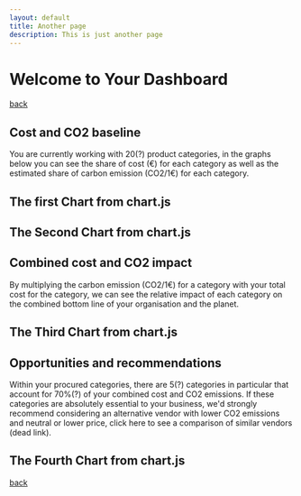 ```yaml
---
layout: default
title: Another page
description: This is just another page
---
```


# Welcome to Your Dashboard 

[back](./)

## Cost and CO2 baseline 

You are currently working with 20(?) product categories, in the graphs below you can see the share of cost (€) for each category as well as the estimated share of carbon emission (CO2/1€) for each category. 

## The first Chart from chart.js

<div>
  <canvas id="myChart1"></canvas>
</div>

<script src="{{ "/assets/js/Setup.js" | relative_url }}"></script>
<script src="{{ "/assets/js/Config.js" | relative_url }}"></script>

<script>
  // === include 'setup' then 'config' above ===

  const myChart = new Chart(
    document.getElementById('myChart1'),
    chart1
  );
</script>


## The Second Chart from chart.js

<div>
  <canvas id="myChart2"></canvas>
</div>

<script src="{{ "/assets/js/Setup.js" | relative_url }}"></script>
<script src="{{ "/assets/js/Config.js" | relative_url }}"></script>

<script>
  // === include 'setup' then 'config' above ===

  const myChart = new Chart(
    document.getElementById('myChart2'),
    chart2
  );
</script>

## Combined cost and CO2 impact 

By multiplying the carbon emission (CO2/1€) for a category with your total cost for the category, we can see the relative impact of each category on the combined bottom line of your organisation and the planet. 


## The Third Chart from chart.js

<div>
  <canvas id="myChart3"></canvas>
</div>

<script src="{{ "/assets/js/Setup.js" | relative_url }}"></script>
<script src="{{ "/assets/js/Config.js" | relative_url }}"></script>


<script>
  // === include 'setup' then 'config' above ===

  const myChart = new Chart(
    document.getElementById('myChart3'),
    chart3
  );
</script>

## Opportunities and recommendations 

Within your procured categories, there are 5(?) categories in particular that account for 70%(?) of your combined cost and CO2 emissions. If these categories are absolutely essential to your business, we'd strongly recommend considering an alternative vendor with lower CO2 emissions and neutral or lower price, click here to see a comparison of similar vendors (dead link).

## The Fourth Chart from chart.js

<div>
  <canvas id="myChart4"></canvas>
</div>


<script src="{{ "/assets/js/Setup.js" | relative_url }}"></script>
<script src="{{ "/assets/js/Config.js" | relative_url }}"></script>

<script>
  // === include 'setup' then 'config' above ===

  const myChart = new Chart(
    document.getElementById('myChart4'),
    chart4
  );
</script>

[back](./)
